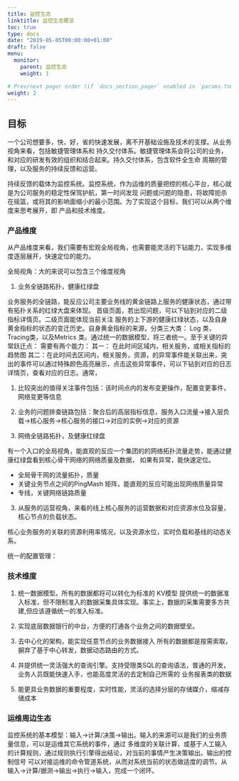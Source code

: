 ```yaml
---
title: 监控生态
linktitle: 监控生态概览
toc: true
type: docs
date: "2019-05-05T00:00:00+01:00"
draft: false
menu:
  monitor:
    parent: 监控生态
    weight: 1

# Prev/next pager order (if `docs_section_pager` enabled in `params.toml`)
weight: 2
---
```


## 目标

一个公司想要多，快，好，省的快速发展，离不开基础设施及技术的支撑。从业务视角来看，包括敏捷管理体系和
持久交付体系。敏捷管理体系会将公司的业务，和对应的研发有效的组织和结合起来。持久交付体系，包含软件全生命
周期的管理，以及服务的持续反馈和运营。

持续反馈的载体为监控系统。监控系统，作为运维的质量把控的核心平台，核心就是为公司服务的稳定性保驾护航，第一时间发现
问题或问题的隐患，将故障扼杀在摇篮，或将其的影响面缩小的最小范围。为了实现这个目标，我们可以从两个维度来思考展开，即
产品和技术维度。

### 产品维度

从产品维度来看，我们需要有宏观全局视角，也需要能灵活的下钻能力，实现多维度逐层展开，快速定位的能力。

全局视角：大的来说可以包含三个维度视角

1. 业务全链路拓扑，健康红绿盘

业务服务的全链路，能反应公司主要业务线的黄金链路上服务的健康状态，通过带有拓扑关系的红绿大盘来体现。
首级页面，若出现问题，可以下钻到对应的二级指标详情页。二级页面能体现当前关注
服务的上下游的健康红绿状态，以及自身黄金指标的状态的变迁历史。自身黄金指标的来源，分类三大类：
Log 类，Tracing类，以及Metrics 类。通过统一的数据模型，将三者统一。至于关键的异常跃迁点：
需要有两个能力：
其一： 在此时间区域内，相关服务，或相关指标的趋势图
其二：在此时间去区间内，相关服务，资源，的异常事件能关联出来，突出的事件可以通过特殊颜色高亮展示，点击这些异常事件，可以下钻到对应的日志详情页，查看对应的日志。通常，
1. 比较突出的值得关注事件包括：该时间点内的发布变更操作，配置变更事件，网络变更等信息
2. 业务的问题排查链路包括：聚合后的高层指标信息，服务入口流量->接入层负载->核心服务->核心服务的接口->对应的实例->对应的资源
   
2. 网络全链路拓扑，及健康红绿盘

有一个入口的全局视角，能直观的反应一个集团的的网络拓扑流量走势，能通过健康红绿盘看到核心骨干网络的网络质量及数据，
如果有异常，能快速定位。

- 全局骨干网的流量拓扑，质量
- 关键业务节点之间的PingMash 矩阵，能直观的反应可能出现网络质量异常
- 专线，关键网络链路质量

3. 从服务的运营视角，来看的线上核心服务的运营数据和对应资源水位及容量，核心节点的负载状态。

核心业务服务的关联的资源利用率情况，以及资源水位，实时负载和基线的动态关系。

统一的配置管理：


### 技术维度

1. 统一数据模型。所有的数据都将可以转化为标准的 KV模型
   提供统一的数据准入标准，但不限制准入的数据采集具体实现。事实上，数据的采集需要多方共建,但应该遵循统一的准入标准。

2. 实现底层数据银行的中台，方便的打通各个业务之间的数据壁垒。

3. 去中心化的架构，能实现任意节点的业务数据接入
    所有的数据都是按需索取，摒弃了基于中心转发，数据动态路由的方式。

4. 并提供统一灵活强大的查询引擎。支持受限类SQL的查询语法，普通的开发，业务人员既能快速入手，也能高度灵活的去定制自己所需的
业务报表类的数据

5. 能更具业务数据的重要程度，实时性能，灵活的选择分层的存储媒介，缩减存储成本



### 运维周边生态

监控系统的基本模型：输入->计算/决策->输出。输入的来源可以是我们的业务质量信息，可以是运维其它系统的事件，通过
多维度的关联计算，或基于人工输入的计算规则，通过规则执行引擎得出结论，对当前的事情产生决策输出。输出的控制信号
可以对接运维的命令管道系统，从而对系统当前的状态做适度的调节。从输入->计算/据测->输出->执行->输入，完成一个闭环。
